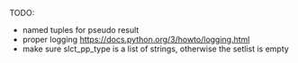 

TODO:
* named tuples for pseudo result
* proper logging https://docs.python.org/3/howto/logging.html
* make sure slct_pp_type is a list of strings, otherwise the setlist is empty
